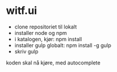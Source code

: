 witf.ui
=======
- clone repositoriet til lokalt
- installer node og npm
- i katalogen, kjør: npm install
- installer gulp globalt: npm install -g gulp
- skriv gulp

koden skal nå kjøre, med autocomplete
